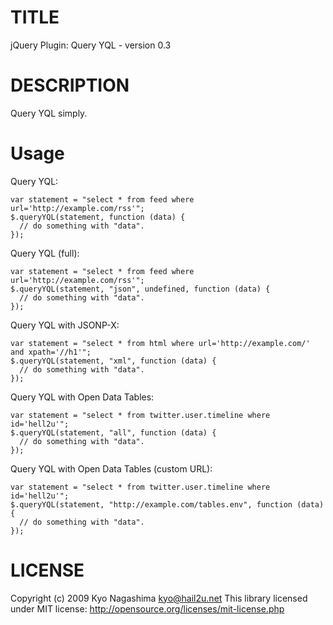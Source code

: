 TITLE
=====

jQuery Plugin: Query YQL - version 0.3

DESCRIPTION
===========

Query YQL simply.

Usage
=====

Query YQL:

    var statement = "select * from feed where url='http://example.com/rss'";
    $.queryYQL(statement, function (data) {
      // do something with "data".
    });

Query YQL (full):

    var statement = "select * from feed where url='http://example.com/rss'";
    $.queryYQL(statement, "json", undefined, function (data) {
      // do something with "data".
    });

Query YQL with JSONP-X:

    var statement = "select * from html where url='http://example.com/' and xpath='//h1'";
    $.queryYQL(statement, "xml", function (data) {
      // do something with "data".
    });

Query YQL with Open Data Tables:

    var statement = "select * from twitter.user.timeline where id='hell2u'";
    $.queryYQL(statement, "all", function (data) {
      // do something with "data".
    });

Query YQL with Open Data Tables (custom URL):

    var statement = "select * from twitter.user.timeline where id='hell2u'";
    $.queryYQL(statement, "http://example.com/tables.env", function (data) {
      // do something with "data".
    });

LICENSE
=======

Copyright (c) 2009 Kyo Nagashima <kyo@hail2u.net> 
This library licensed under MIT license: 
http://opensource.org/licenses/mit-license.php
